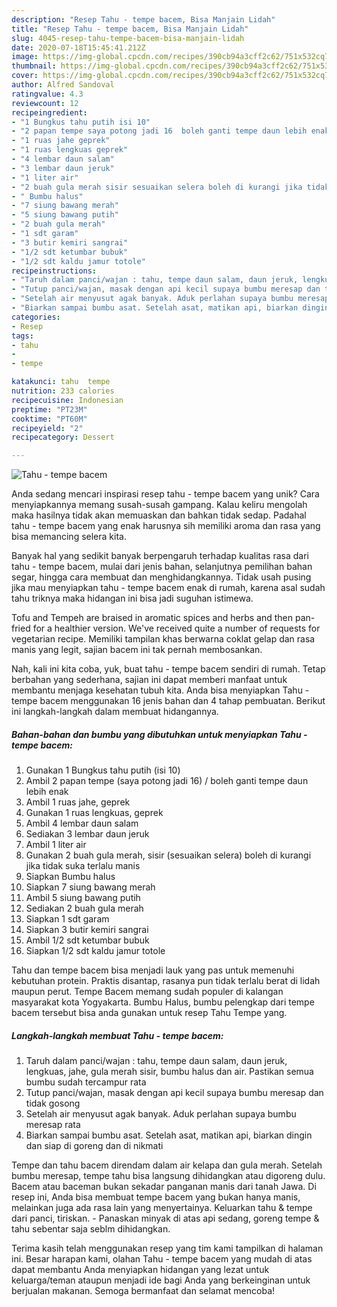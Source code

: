 ```yaml
---
description: "Resep Tahu - tempe bacem, Bisa Manjain Lidah"
title: "Resep Tahu - tempe bacem, Bisa Manjain Lidah"
slug: 4045-resep-tahu-tempe-bacem-bisa-manjain-lidah
date: 2020-07-18T15:45:41.212Z
image: https://img-global.cpcdn.com/recipes/390cb94a3cff2c62/751x532cq70/tahu-tempe-bacem-foto-resep-utama.jpg
thumbnail: https://img-global.cpcdn.com/recipes/390cb94a3cff2c62/751x532cq70/tahu-tempe-bacem-foto-resep-utama.jpg
cover: https://img-global.cpcdn.com/recipes/390cb94a3cff2c62/751x532cq70/tahu-tempe-bacem-foto-resep-utama.jpg
author: Alfred Sandoval
ratingvalue: 4.3
reviewcount: 12
recipeingredient:
- "1 Bungkus tahu putih isi 10"
- "2 papan tempe saya potong jadi 16  boleh ganti tempe daun lebih enak"
- "1 ruas jahe geprek"
- "1 ruas lengkuas geprek"
- "4 lembar daun salam"
- "3 lembar daun jeruk"
- "1 liter air"
- "2 buah gula merah sisir sesuaikan selera boleh di kurangi jika tidak suka terlalu manis"
- " Bumbu halus"
- "7 siung bawang merah"
- "5 siung bawang putih"
- "2 buah gula merah"
- "1 sdt garam"
- "3 butir kemiri sangrai"
- "1/2 sdt ketumbar bubuk"
- "1/2 sdt kaldu jamur totole"
recipeinstructions:
- "Taruh dalam panci/wajan : tahu, tempe daun salam, daun jeruk, lengkuas, jahe, gula merah sisir, bumbu halus dan air. Pastikan semua bumbu sudah tercampur rata"
- "Tutup panci/wajan, masak dengan api kecil supaya bumbu meresap dan tidak gosong"
- "Setelah air menyusut agak banyak. Aduk perlahan supaya bumbu meresap rata"
- "Biarkan sampai bumbu asat. Setelah asat, matikan api, biarkan dingin dan siap di goreng dan di nikmati"
categories:
- Resep
tags:
- tahu
- 
- tempe

katakunci: tahu  tempe 
nutrition: 233 calories
recipecuisine: Indonesian
preptime: "PT23M"
cooktime: "PT60M"
recipeyield: "2"
recipecategory: Dessert

---
```



![Tahu - tempe bacem](https://img-global.cpcdn.com/recipes/390cb94a3cff2c62/751x532cq70/tahu-tempe-bacem-foto-resep-utama.jpg)

Anda sedang mencari inspirasi resep tahu - tempe bacem yang unik? Cara menyiapkannya memang susah-susah gampang. Kalau keliru mengolah maka hasilnya tidak akan memuaskan dan bahkan tidak sedap. Padahal tahu - tempe bacem yang enak harusnya sih memiliki aroma dan rasa yang bisa memancing selera kita.

Banyak hal yang sedikit banyak berpengaruh terhadap kualitas rasa dari tahu - tempe bacem, mulai dari jenis bahan, selanjutnya pemilihan bahan segar, hingga cara membuat dan menghidangkannya. Tidak usah pusing jika mau menyiapkan tahu - tempe bacem enak di rumah, karena asal sudah tahu triknya maka hidangan ini bisa jadi suguhan istimewa.

Tofu and Tempeh are braised in aromatic spices and herbs and then pan-fried for a healthier version. We&#39;ve received quite a number of requests for vegetarian recipe. Memiliki tampilan khas berwarna coklat gelap dan rasa manis yang legit, sajian bacem ini tak pernah membosankan.


Nah, kali ini kita coba, yuk, buat tahu - tempe bacem sendiri di rumah. Tetap berbahan yang sederhana, sajian ini dapat memberi manfaat untuk membantu menjaga kesehatan tubuh kita. Anda bisa menyiapkan Tahu - tempe bacem menggunakan 16 jenis bahan dan 4 tahap pembuatan. Berikut ini langkah-langkah dalam membuat hidangannya.

<!--inarticleads1-->

##### Bahan-bahan dan bumbu yang dibutuhkan untuk menyiapkan Tahu - tempe bacem:

1. Gunakan 1 Bungkus tahu putih (isi 10)
1. Ambil 2 papan tempe (saya potong jadi 16) / boleh ganti tempe daun lebih enak
1. Ambil 1 ruas jahe, geprek
1. Gunakan 1 ruas lengkuas, geprek
1. Ambil 4 lembar daun salam
1. Sediakan 3 lembar daun jeruk
1. Ambil 1 liter air
1. Gunakan 2 buah gula merah, sisir (sesuaikan selera) boleh di kurangi jika tidak suka terlalu manis
1. Siapkan  Bumbu halus
1. Siapkan 7 siung bawang merah
1. Ambil 5 siung bawang putih
1. Sediakan 2 buah gula merah
1. Siapkan 1 sdt garam
1. Siapkan 3 butir kemiri sangrai
1. Ambil 1/2 sdt ketumbar bubuk
1. Siapkan 1/2 sdt kaldu jamur totole


Tahu dan tempe bacem bisa menjadi lauk yang pas untuk memenuhi kebutuhan protein. Praktis disantap, rasanya pun tidak terlalu berat di lidah maupun perut. Tempe Bacem memang sudah populer di kalangan masyarakat kota Yogyakarta. Bumbu Halus, bumbu pelengkap dari tempe bacem tersebut bisa anda gunakan untuk resep Tahu Tempe yang. 

<!--inarticleads2-->

##### Langkah-langkah membuat Tahu - tempe bacem:

1. Taruh dalam panci/wajan : tahu, tempe daun salam, daun jeruk, lengkuas, jahe, gula merah sisir, bumbu halus dan air. Pastikan semua bumbu sudah tercampur rata
1. Tutup panci/wajan, masak dengan api kecil supaya bumbu meresap dan tidak gosong
1. Setelah air menyusut agak banyak. Aduk perlahan supaya bumbu meresap rata
1. Biarkan sampai bumbu asat. Setelah asat, matikan api, biarkan dingin dan siap di goreng dan di nikmati


Tempe dan tahu bacem direndam dalam air kelapa dan gula merah. Setelah bumbu meresap, tempe tahu bisa langsung dihidangkan atau digoreng dulu. Bacem atau baceman bukan sekadar panganan manis dari tanah Jawa. Di resep ini, Anda bisa membuat tempe bacem yang bukan hanya manis, melainkan juga ada rasa lain yang menyertainya. Keluarkan tahu &amp; tempe dari panci, tiriskan. - Panaskan minyak di atas api sedang, goreng tempe &amp; tahu sebentar saja seblm dihidangkan. 

Terima kasih telah menggunakan resep yang tim kami tampilkan di halaman ini. Besar harapan kami, olahan Tahu - tempe bacem yang mudah di atas dapat membantu Anda menyiapkan hidangan yang lezat untuk keluarga/teman ataupun menjadi ide bagi Anda yang berkeinginan untuk berjualan makanan. Semoga bermanfaat dan selamat mencoba!
